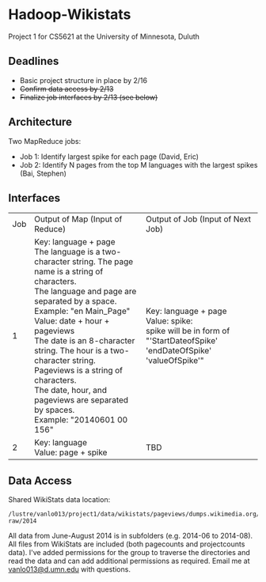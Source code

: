 # Hadoop-Wikistats
Project 1 for CS5621 at the University of Minnesota, Duluth

## Deadlines
* Basic project structure in place by 2/16
* ~~Confirm data access by 2/13~~
* ~~Finalize job interfaces by 2/13 (see below)~~

## Architecture
Two MapReduce jobs:
* Job 1: Identify largest spike for each page (David, Eric)
* Job 2: Identify N pages from the top M languages with the largest spikes (Bai, Stephen)

## Interfaces

<table>
<tr><td>Job</td><td>Output of Map (Input of Reduce)</td><td>Output of Job (Input of Next Job)</td></tr>
<tr>
    <td>1</td>
    <td>Key: language + page
        <br/>The language is a two-character string. The page name is a string of characters.
        <br/>The language and page are separated by a space.
        <br/>Example: "en Main_Page"
        <br/>Value: date + hour + pageviews
        <br/>The date is an 8-character string. The hour is a two-character string. Pageviews is a string of characters.
        <br/>The date, hour, and pageviews are separated by spaces.
        <br/>Example: "20140601 00 156"</td>
    <td>Key: language + page<br/>Value: spike:
        <br/>spike will be in form of "'StartDateofSpike' 'endDateOfSpike' 'valueOfSpike'" </td>
    </tr>
<tr><td>2</td><td>Key: language<br/>Value: page + spike</td><td>TBD</td></tr>
</table>

## Data Access
Shared WikiStats data location:

    /lustre/vanlo013/project1/data/wikistats/pageviews/dumps.wikimedia.org/other/pagecounts-raw/2014

All data from June-August 2014 is in subfolders (e.g. 2014-06 to 2014-08). All files from WikiStats are included (both pagecounts and projectcounts data). I've added permissions for the group to traverse the directories and read the data and can add additional permissions as required. Email me at <vanlo013@d.umn.edu> with questions.
